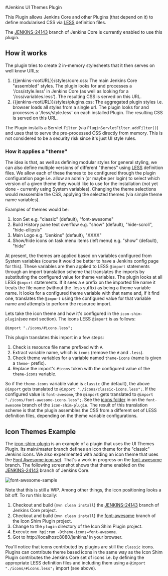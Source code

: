 #Jenkins UI Themes Plugin

This Plugin allows Jenkins Core and other Plugins (that depend on it) to define modularised CSS via
[LESS](http://lesscss.org/) definition files.

The [JENKINS-24143](https://github.com/tfennelly/jenkins/tree/JENKINS-24143) branch of Jenkins Core is currently enabled to use this plugin.

## How it works
The plugin tries to create 2 in-memory stylesheets that it then serves on well know URLs:

1. {{jenkins-rootURL}}/styles/core.css: The main Jenkins Core "assembled" styles.  The plugin looks for and processes a '/css/style.less' in Jenkins Core (as well as looking for a '/css/variables.less').  The resulting CSS is served on this URL.
1. {{jenkins-rootURL}}/styles/plugins.css: The aggregated plugin styles i.e. browser loads all styles from a single url.  The plugin looks for and processes a '/less/style.less' on each installed Plugin.  The resulting CSS is served on this URL.

The Plugin installs a Servlet `Filter` (via `PluginServletFilter.addFilter()`) and uses that to serve the pre-processed CSS directly from memory.  This is not considered to be a security risk since it's just UI style rules.

### How it applies a "theme"
The idea is that, as well as defining modular styles for general styling, we can also define multiple versions of different "themes" using [LESS](http://lesscss.org/) definition files.  We allow each of these themes
to be configured through the plugin configuration page i.e. allow an admin (or maybe per login) to select which version of a given theme they would like to
use for the installation (not yet done - currently using System variables).  Changing the theme selections would reassemble the CSS, applying the selected
themes (via simple theme name variables).

Examples of themes would be:

1. Icon Set e.g. "classic" (default), "font-awesome"
1. Build History pane text overflow e.g. "show" (default), "hide-scroll", "hide-ellipsis"
1. Main Logo e.g. "Jenkins" (default), "XXXX"
1. Show/hide icons on task menu items (left menu) e.g. "show" (default), "hide"

At present, the themes are applied based on variables configured from System variables (course it would be better to have a Jenkins config page for this).  These
variables are then applied to LESS `@import` statements through an import translation scheme that translates the imports by substituting the configured value for
theme variables.  The plugin looks at all LESS `@import` statements.  If it sees a `#` prefix on the imported file name it treats the file name (without the .less suffix)
as being a theme variable name.  It looks for a configured theme variable with that name and, if it find one, translates the `@import` using the configured value for that
variable name and attempts to perform the resource import.

Lets take the icon theme and how it's configured in the `icon-shim-plugin`(see next section).  The icons LESS `@import` is as follows:

```
@import "./icons/#icons.less";
```

This plugin translates this import in a few steps:

1. Check is resource file name prefixed with `#`.
1. Extract variable name, which is `icons` (remove the `#` and `.less`).
1. Check theme variables for a variable named `theme-icons` (name is given a `theme-` prefix).
1. Replace the import's `#icons` token with the configured value of the `theme-icons` variable.

So if the `theme-icons` variable value is `classic` (the default), the above `@import` gets translated to `@import "./icons/classic-icons.less";`.
If the configured value is `font-awesome`, the `@import` gets translated to `@import "./icons/font-awesome-icons.less";`. See the
[icons folder](https://github.com/jenkinsci/icon-shim-plugin/tree/font-awesome/plugin/src/main/webapp/less/icons) in on the `font-awesome`
branch of the `icon-shim-plugin`.  The result of this translation scheme is that the plugin assembles the CSS from a different set of
LESS definition files, depending on the theme variable configurations.

## Icon Themes Example
The [icon-shim-plugin](https://github.com/jenkinsci/icon-shim-plugin) is an example of a plugin that uses the UI Themes Plugin.
Its main/master branch defines an icon theme for the "classic" Jenkins icons.  We also experimented with adding an icon
theme that uses the [Font Awesome icon set](http://fortawesome.github.io/).  That's a work in progress on the [font-awesome](https://github.com/jenkinsci/icon-shim-plugin/tree/font-awesome)
branch. The following screenshot shows that theme enabled on the [JENKINS-24143](https://github.com/tfennelly/jenkins/tree/JENKINS-24143) branch of Jenkins Core.

![font-awesome-sample](https://raw.githubusercontent.com/jenkinsci/icon-shim-plugin/font-awesome/plugin/src/main/webapp/less/icons/font-awesome/font-awesome-sample.png)

Note that this is still a WIP.  Among other things, the icon positioning looks a bit off.  To run this locally:

1. Checkout and build (`mvn clean install`) the [JENKINS-24143](https://github.com/tfennelly/jenkins/tree/JENKINS-24143) branch of Jenkins Core project.
1. Checkout and build (`mvn clean install`) the [font-awesome](https://github.com/jenkinsci/icon-shim-plugin/tree/font-awesome) branch of the Icon Shim Plugin project.
1. Change to the `plugin` directory of the Icon Shim Plugin project.
1. Execute `mvn hpi:run -Dtheme-icons=font-awesome`.
1. Got to http://localhost:8080/jenkins/ in your browser.

You'll notice that icons contributed by plugins are still the `classic` icons.  Plugins can contribute theme based icons in the same way as
the Icon Shim Plugin contributes the Jenkins Core set of icons i.e. by defining the appropriate LESS definition files and including
them using a `@import "./icons/#icons.less";` import (see above).